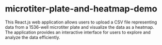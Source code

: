 # microtiter-plate-and-heatmap-demo
This React.js web application allows users to upload a CSV file representing data from a 1536-well microtiter plate and visualize the data as a heatmap. The application provides an interactive interface for users to explore and analyze the data efficiently.
